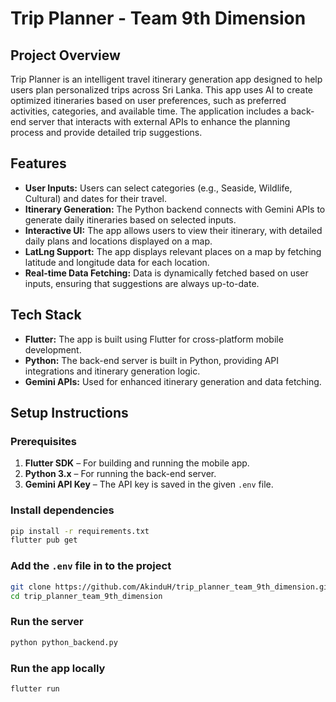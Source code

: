 # Trip Planner - Team 9th Dimension

## Project Overview
Trip Planner is an intelligent travel itinerary generation app designed to help users plan personalized trips across Sri Lanka. This app uses AI to create optimized itineraries based on user preferences, such as preferred activities, categories, and available time. The application includes a back-end server that interacts with external APIs to enhance the planning process and provide detailed trip suggestions.

## Features
- **User Inputs:** Users can select categories (e.g., Seaside, Wildlife, Cultural) and dates for their travel.
- **Itinerary Generation:** The Python backend connects with Gemini APIs to generate daily itineraries based on selected inputs.
- **Interactive UI:** The app allows users to view their itinerary, with detailed daily plans and locations displayed on a map.
- **LatLng Support:** The app displays relevant places on a map by fetching latitude and longitude data for each location.
- **Real-time Data Fetching:** Data is dynamically fetched based on user inputs, ensuring that suggestions are always up-to-date.

## Tech Stack
- **Flutter:** The app is built using Flutter for cross-platform mobile development.
- **Python:** The back-end server is built in Python, providing API integrations and itinerary generation logic.
- **Gemini APIs:** Used for enhanced itinerary generation and data fetching.

## Setup Instructions

### Prerequisites
1. **Flutter SDK** – For building and running the mobile app.
2. **Python 3.x** – For running the back-end server.
3. **Gemini API Key** – The API key is saved in the given `.env` file.

### Install dependencies
```bash
pip install -r requirements.txt
flutter pub get
```
### Add the `.env` file in to the project
```bash
git clone https://github.com/AkinduH/trip_planner_team_9th_dimension.git
cd trip_planner_team_9th_dimension
```
### Run the server
```bash
python python_backend.py
```
### Run the app locally
```bash
flutter run
```
